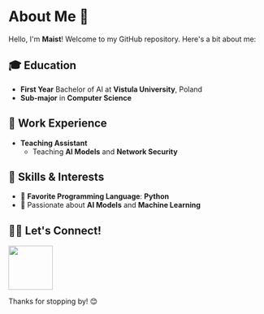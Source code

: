 # About Me 👋

Hello, I'm **Maist**! Welcome to my GitHub repository. Here's a bit about me:

## 🎓 Education
- **First Year** Bachelor of AI at **Vistula University**, Poland  
- **Sub-major** in **Computer Science**

## 💼 Work Experience
- **Teaching Assistant**  
  - Teaching **AI Models** and **Network Security**

## 🔧 Skills & Interests
- 🐍 **Favorite Programming Language**: **Python**
- 🤖 Passionate about **AI Models** and **Machine Learning**

## 🧑‍💻 Let's Connect!
<a href="https://www.linkedin.com/in/maist-sama-iqbal-0a7b51292/" target="_blank">
  <img src="https://img.shields.io/badge/LinkedIn-0077B5?style=flat&logo=linkedin&logoColor=white" width="87" />
</a>

Thanks for stopping by! 😊

